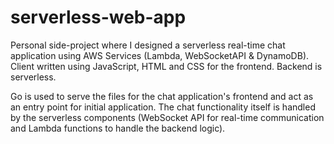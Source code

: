 # serverless-web-app
Personal side-project where I designed a serverless real-time chat application using AWS Services (Lambda, WebSocketAPI & DynamoDB). Client written using JavaScript, HTML and CSS for the frontend. Backend is serverless. 

Go is used to serve the files for the chat application's frontend and act as an entry point for initial application. The chat functionality itself is handled by the serverless components (WebSocket API for real-time communication and Lambda functions to handle the backend logic).


